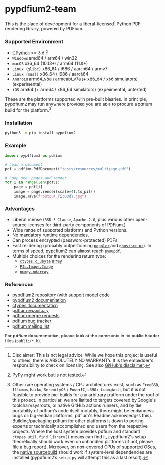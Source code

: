 <!-- SPDX-FileCopyrightText: 2025 geisserml <geisserml@gmail.com> -->
<!-- SPDX-License-Identifier: CC-BY-4.0 -->

# pypdfium2-team

This is the place of development for a liberal-licensed[^1] Python PDF rendering library, powered by PDFium.


### Supported Environment

* [CPython](https://github.com/python/cpython) >= 3.6 [^2]
* `Windows` amd64 / arm64 / win32
* `macOS` x86_64 (10.13+) / arm64 (11.0+)
* `Linux (glibc)` x86_64 / i686 / aarch64 / armv7l
* `Linux (musl)` x86_64 / i686 / aarch64
* `Android` arm64_v8a / armeabi_v7a (+ x86_64 / x86 simulators) (experimental)
* `iOS` arm64 (+ arm64 / x86_64 simulators) (experimental, untested)

These are the platforms supported with pre-built binaries.
In principle, pypdfium2 may run anywhere provided you are able to procure a pdfium build for the platform.[^3]


### Installation

```bash
python3 -m pip install pypdfium2
```


### Example

```python
import pypdfium2 as pdfium

# Load a document
pdf = pdfium.PdfDocument("tests/resources/multipage.pdf")

# Loop over pages and render
for i in range(len(pdf)):
    page = pdf[i]
    image = page.render(scale=4).to_pil()
    image.save(f"output_{i:03d}.jpg")
```


### Advantages

* Liberal license (`BSD-3-Clause`, `Apache-2.0`, plus various other open-source licenses for third-party components of PDFium.)
* Wide range of supported platforms and Python versions.
* No mandatory runtime dependencies.
* Can process encrypted (password-protected) PDFs.
* Fast rendering (probably outperforming [`poppler`](https://gitlab.freedesktop.org/poppler/poppler) and [`ghostscript`](https://github.com/ArtifexSoftware/ghostpdl)). In terms of speed, pypdfium2 can almost reach [`pymupdf`](https://github.com/pymupdf/PyMuPDF).
* Multiple choices for the rendering return type:
    * [`ctypes.c_ubyte`](https://docs.python.org/3/library/ctypes.html#fundamental-data-types) [array](https://docs.python.org/3/library/ctypes.html#arrays)
    * [`PIL.Image.Image`](https://pillow.readthedocs.io/en/stable/reference/Image.html#PIL.Image.Image)
    * [`numpy.ndarray`](https://numpy.org/doc/stable/reference/generated/numpy.ndarray.html)


### References

* [pypdfium2 repository](https://github.com/pypdfium2-team/pypdfium2) (with [support model code](https://github.com/pypdfium2-team/pypdfium2/tree/main/src/pypdfium2/_helpers))
* [pypdfium2 documentation](https://pypdfium2.readthedocs.io/en/stable/)
* [ctypes documentation](https://docs.python.org/3/library/ctypes.html)
* [pdfium repository](https://pdfium.googlesource.com/pdfium/+/refs/heads/main)
* [pdfium merge requests](https://pdfium-review.googlesource.com/)
* [pdfium bug tracker](https://bugs.chromium.org/p/pdfium/issues/list)
* [pdfium mailing list](https://groups.google.com/g/pdfium)

For pdfium documentation, please look at the comments in its public header files (`public/*.h`).

[^1]: Disclaimer: This is not legal advice. While we hope this project is useful to others, there is ABSOLUTELY NO WARRANTY. It is the embedder's responsibility to check on licensing. See also [GitHub's disclaimer](https://docs.github.com/en/repositories/managing-your-repositorys-settings-and-features/customizing-your-repository/licensing-a-repository#disclaimer).
[^2]: PyPy might work but is not tested.
[^3]: Other rare operating systems / CPU architectures exist, such as `FreeBSD`, `Illumos`, `Haiku`, `SerenityOS` / `PowerPC`, `s390x`, `LoongArch`, but it is not feasible to provide pre-builds for any arbitrary platform under the roof of this project. In particular, we are limited to targets covered by Google's toolchain/sysroots, or native GitHub actions runners, and by the portability of pdfium's code itself (notably, there might be endianness bugs on big-endian platforms, pdfium's Readme acknowledges this). Building/packaging pdfium for other platforms is down to porting experts or technically accomplished end users from the respective projects. Where the host system provides pdfium and standard `ctypes.util.find_library()` means can find it, pypdfium2's setup theoretically should work even on unhandled platforms (if not, please file a bug report). Moreover, on non-covered CPUs of supported OSes, the [native sourcebuild](https://github.com/pypdfium2-team/pypdfium2?tab=readme-ov-file#install-source-selfbuilt) should work if system-level dependencies are installed (pypdfium2's `setup.py` will attempt this as a last resort).
